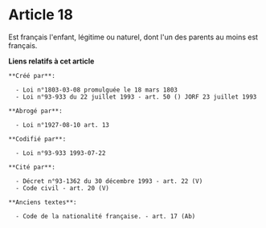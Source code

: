 # Article 18

Est français l'enfant, légitime ou naturel, dont l'un des parents au moins est français.

**Liens relatifs à cet article**

	**Créé par**:

	  - Loi n°1803-03-08 promulguée le 18 mars 1803
	  - Loi n°93-933 du 22 juillet 1993 - art. 50 () JORF 23 juillet 1993

	**Abrogé par**:

	  - Loi n°1927-08-10 art. 13

	**Codifié par**:

	  - Loi n°93-933 1993-07-22

	**Cité par**:

	  - Décret n°93-1362 du 30 décembre 1993 - art. 22 (V)
	  - Code civil - art. 20 (V)

	**Anciens textes**:

	  - Code de la nationalité française. - art. 17 (Ab)
